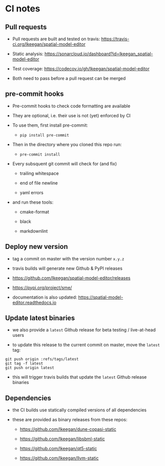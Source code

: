 # CI notes

## Pull requests

- Pull requests are built and tested on travis: <https://travis-ci.org/lkeegan/spatial-model-editor>

- Static analysis: <https://sonarcloud.io/dashboard?id=lkeegan_spatial-model-editor>

- Test coverage: <https://codecov.io/gh/lkeegan/spatial-model-editor>

- Both need to pass before a pull request can be merged

## pre-commit hooks

- Pre-commit hooks to check code formatting are available

- They are optional, i.e. their use is not (yet) enforced by CI

- To use them, first install pre-commit:

  - `pip install pre-commit`

- Then in the directory where you cloned this repo run:

  - `pre-commit install`

- Every subsquent git commit will check for (and fix)

  - trailing whitespace

  - end of file newline

  - yaml errors

- and run these tools:

  - cmake-format

  - black

  - markdownlint

## Deploy new version

- tag a commit on master with the version number `x.y.z`

- travis builds will generate new Github & PyPI releases

- <https://github.com/lkeegan/spatial-model-editor/releases>

- <https://pypi.org/project/sme/>

- documentation is also updated: <https://spatial-model-editor.readthedocs.io>

## Update latest binaries

- we also provide a `latest` Github release for beta testing / live-at-head users

- to update this release to the current commit on master, move the `latest` tag:

```
git push origin :refs/tags/latest
git tag -f latest
git push origin latest
```

- this will trigger travis builds that update the `latest` Github release binaries

## Dependencies

- the CI builds use statically compiled versions of all dependencies

- these are provided as binary releases from these repos:

  - <https://github.com/lkeegan/dune-copasi-static>

  - <https://github.com/lkeegan/libsbml-static>

  - <https://github.com/lkeegan/qt5-static>

  - <https://github.com/lkeegan/llvm-static>
